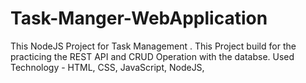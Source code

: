 # Task-Manger-WebApplication
This NodeJS Project for Task Management .
This Project build for the practicing the REST API and CRUD Operation with the databse.
Used Technology - HTML, CSS, JavaScript, NodeJS,
